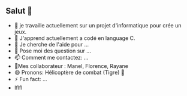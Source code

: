 ## Salut 👋
- 🔭 je travaille actuellement sur un projet d'informatique pour crée un jeux.
- 🌱 J'apprend actuellement a codé en language C.
- 🤔 Je cherche de l'aide pour ...
- 💬 Pose moi des question sur ...
- 📫 Comment me contactez: ...
- 🤝Mes collaborateur : Manel, Florence, Rayane
- 😄 Pronons: Hélicoptère de combat (Tigre) 🚁
- ⚡ Fun fact: ...
- lflfl
